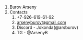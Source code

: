 1. Burov Arseny
1. Contacts
	1. +7-926-619-61-62
	1. arsenyburov@gmail.com
	1. Discord - Jokonda(@arsburov)
	1. TG - @ArsenyB